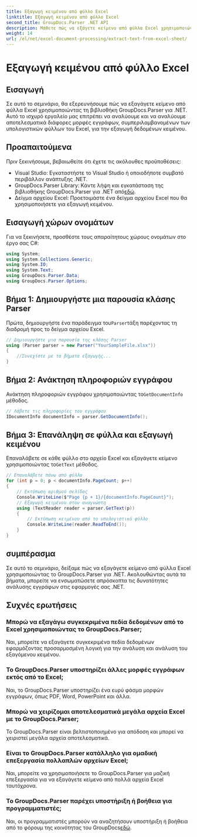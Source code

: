 ```yaml
---
title: Εξαγωγή κειμένου από φύλλο Excel
linktitle: Εξαγωγή κειμένου από φύλλο Excel
second_title: GroupDocs.Parser .NET API
description: Μάθετε πώς να εξάγετε κείμενο από φύλλα Excel χρησιμοποιώντας το GroupDocs.Parser για .NET. Απλά βήματα για αποτελεσματική εξαγωγή κειμένου.
weight: 14
url: /el/net/excel-document-processing/extract-text-from-excel-sheet/
---
```


# Εξαγωγή κειμένου από φύλλο Excel

## Εισαγωγή
Σε αυτό το σεμινάριο, θα εξερευνήσουμε πώς να εξαγάγετε κείμενο από φύλλα Excel χρησιμοποιώντας τη βιβλιοθήκη GroupDocs.Parser για .NET. Αυτό το ισχυρό εργαλείο μας επιτρέπει να αναλύουμε και να αναλύουμε αποτελεσματικά διάφορες μορφές εγγράφων, συμπεριλαμβανομένων των υπολογιστικών φύλλων του Excel, για την εξαγωγή δεδομένων κειμένου.
## Προαπαιτούμενα
Πριν ξεκινήσουμε, βεβαιωθείτε ότι έχετε τις ακόλουθες προϋποθέσεις:
- Visual Studio: Εγκαταστήστε το Visual Studio ή οποιοδήποτε συμβατό περιβάλλον ανάπτυξης .NET.
-  GroupDocs.Parser Library: Κάντε λήψη και εγκατάσταση της βιβλιοθήκης GroupDocs.Parser για .NET από[εδώ](https://releases.groupdocs.com/parser/net/).
- Δείγμα αρχείου Excel: Προετοιμάστε ένα δείγμα αρχείου Excel που θα χρησιμοποιήσετε για εξαγωγή κειμένου.

## Εισαγωγή χώρων ονομάτων
Για να ξεκινήσετε, προσθέστε τους απαραίτητους χώρους ονομάτων στο έργο σας C#:
```csharp
using System;
using System.Collections.Generic;
using System.IO;
using System.Text;
using GroupDocs.Parser.Data;
using GroupDocs.Parser.Options;
```
## Βήμα 1: Δημιουργήστε μια παρουσία κλάσης Parser
 Πρώτα, δημιουργήστε ένα παράδειγμα του`Parser`τάξη παρέχοντας τη διαδρομή προς το δείγμα αρχείου Excel.
```csharp
// Δημιουργήστε μια παρουσία της κλάσης Parser
using (Parser parser = new Parser("YourSampleFile.xlsx"))
{
    //Συνεχίστε με τα βήματα εξαγωγής...
}
```
## Βήμα 2: Ανάκτηση πληροφοριών εγγράφου
 Ανάκτηση πληροφοριών εγγράφου χρησιμοποιώντας το`GetDocumentInfo` μέθοδος.
```csharp
// Λάβετε τις πληροφορίες του εγγράφου
IDocumentInfo documentInfo = parser.GetDocumentInfo();
```
## Βήμα 3: Επανάληψη σε φύλλα και εξαγωγή κειμένου
 Επαναλάβετε σε κάθε φύλλο στο αρχείο Excel και εξαγάγετε κείμενο χρησιμοποιώντας το`GetText` μέθοδος.
```csharp
// Επαναλάβετε πάνω από φύλλα
for (int p = 0; p < documentInfo.PageCount; p++)
{
    // Εκτύπωση αριθμού σελίδας
    Console.WriteLine($"Page {p + 1}/{documentInfo.PageCount}");
    // Εξαγωγή κειμένου στον αναγνώστη
    using (TextReader reader = parser.GetText(p))
    {
        // Εκτύπωση κειμένου από το υπολογιστικό φύλλο
        Console.WriteLine(reader.ReadToEnd());
    }
}
```

## συμπέρασμα
Σε αυτό το σεμινάριο, δείξαμε πώς να εξαγάγετε κείμενο από φύλλα Excel χρησιμοποιώντας το GroupDocs.Parser για .NET. Ακολουθώντας αυτά τα βήματα, μπορείτε να ενσωματώσετε απρόσκοπτα τις δυνατότητες ανάλυσης εγγράφων στις εφαρμογές σας .NET.

## Συχνές ερωτήσεις
### Μπορώ να εξαγάγω συγκεκριμένα πεδία δεδομένων από το Excel χρησιμοποιώντας το GroupDocs.Parser;
Ναι, μπορείτε να εξαγάγετε συγκεκριμένα πεδία δεδομένων εφαρμόζοντας προσαρμοσμένη λογική για την ανάλυση και ανάλυση του εξαγόμενου κειμένου.
### Το GroupDocs.Parser υποστηρίζει άλλες μορφές εγγράφων εκτός από το Excel;
Ναι, το GroupDocs.Parser υποστηρίζει ένα ευρύ φάσμα μορφών εγγράφων, όπως PDF, Word, PowerPoint και άλλα.
### Μπορώ να χειρίζομαι αποτελεσματικά μεγάλα αρχεία Excel με το GroupDocs.Parser;
Το GroupDocs.Parser είναι βελτιστοποιημένο για απόδοση και μπορεί να χειριστεί μεγάλα αρχεία αποτελεσματικά.
### Είναι το GroupDocs.Parser κατάλληλο για ομαδική επεξεργασία πολλαπλών αρχείων Excel;
Ναι, μπορείτε να χρησιμοποιήσετε το GroupDocs.Parser για μαζική επεξεργασία για να εξαγάγετε κείμενο από πολλά αρχεία Excel ταυτόχρονα.
### Το GroupDocs.Parser παρέχει υποστήριξη ή βοήθεια για προγραμματιστές;
 Ναι, οι προγραμματιστές μπορούν να αναζητήσουν υποστήριξη ή βοήθεια από το φόρουμ της κοινότητας του GroupDocs[εδώ](https://forum.groupdocs.com/c/parser/17).